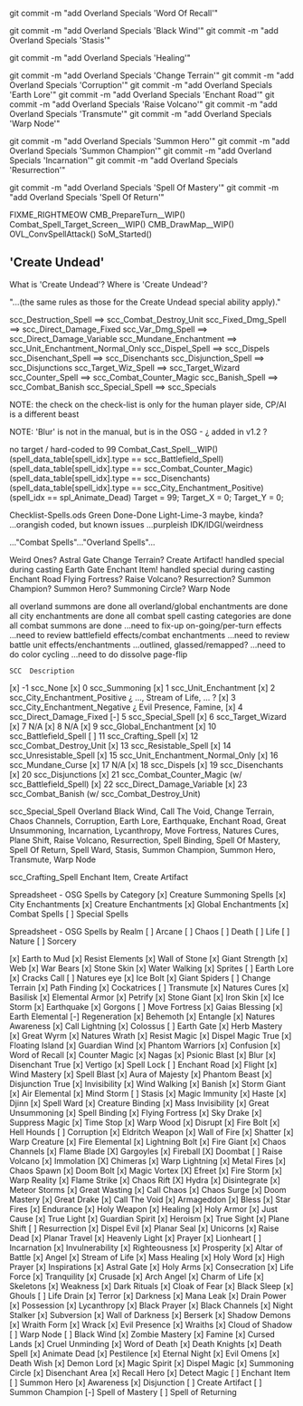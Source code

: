 
git commit -m "add Overland Specials 'Word Of Recall'"

git commit -m "add Overland Specials 'Black Wind'"
git commit -m "add Overland Specials 'Stasis'"

git commit -m "add Overland Specials 'Healing'"

git commit -m "add Overland Specials 'Change Terrain'"
git commit -m "add Overland Specials 'Corruption'"
git commit -m "add Overland Specials 'Earth Lore'"
git commit -m "add Overland Specials 'Enchant Road'"
git commit -m "add Overland Specials 'Raise Volcano'"
git commit -m "add Overland Specials 'Transmute'"
git commit -m "add Overland Specials 'Warp Node'"

git commit -m "add Overland Specials 'Summon Hero'"
git commit -m "add Overland Specials 'Summon Champion'"
git commit -m "add Overland Specials 'Incarnation'"
git commit -m "add Overland Specials 'Resurrection'"

git commit -m "add Overland Specials 'Spell Of Mastery'"
git commit -m "add Overland Specials 'Spell Of Return'"


FIXME_RIGHTMEOW
CMB_PrepareTurn__WIP()
Combat_Spell_Target_Screen__WIP()
CMB_DrawMap__WIP()
OVL_ConvSpellAttack()
SoM_Started()



## 'Create Undead'
What is 'Create Undead'?
Where is 'Create Undead'?

"...(the same rules as those for the Create Undead special ability apply)."



scc_Destruction_Spell    ==>  scc_Combat_Destroy_Unit
scc_Fixed_Dmg_Spell      ==>  scc_Direct_Damage_Fixed
scc_Var_Dmg_Spell        ==>  scc_Direct_Damage_Variable
scc_Mundane_Enchantment  ==>  scc_Unit_Enchantment_Normal_Only
scc_Dispel_Spell         ==>  scc_Dispels
scc_Disenchant_Spell     ==>  scc_Disenchants
scc_Disjunction_Spell    ==>  scc_Disjunctions
scc_Target_Wiz_Spell     ==>  scc_Target_Wizard
scc_Counter_Spell        ==>  scc_Combat_Counter_Magic
scc_Banish_Spell         ==>  scc_Combat_Banish
scc_Special_Spell        ==>  scc_Specials

NOTE: the check on the check-list is only for the human player side, CP/AI is a different beast

NOTE: 'Blur' is not in the manual, but is in the OSG - ¿ added in v1.2 ?



no target / hard-coded to 99
Combat_Cast_Spell__WIP()
    (spell_data_table[spell_idx].type == scc_Battlefield_Spell)
    (spell_data_table[spell_idx].type == scc_Combat_Counter_Magic)
    (spell_data_table[spell_idx].type == scc_Disenchants)
    (spell_data_table[spell_idx].type == scc_City_Enchantment_Positive)
    (spell_idx == spl_Animate_Dead)
Target = 99;  Target_X = 0;  Target_Y = 0;



Checklist-Spells.ods
Green   Done-Done
Light-Lime-3    maybe, kinda?
...orangish     coded, but known issues
...purpleish    IDK/IDGI/weirdness

..."Combat Spells"..."Overland Spells"...



Weird Ones?
    Astral Gate
    Change Terrain?
    Create Artifact!    handled special during casting
    Earth Gate
    Enchant Item!       handled special during casting
    Enchant Road
    Flying Fortress?
    Raise Volcano?
    Resurrection?
    Summon Champion?
    Summon Hero?
    Summoning Circle?
    Warp Node



all overland summons are done
all overland/global enchantments are done
all city enchantments are done
all combat spell casting categories are done
all combat summons are done
...need to fix-up on-going/per-turn effects
...need to review battlefield effects/combat enchantments
...need to review battle unit effects/enchantments ...outlined, glassed/remapped?
...need to do color cycling
...need to do dissolve page-flip

    SCC  Description
[x]  -1  scc_None
[x]   0  scc_Summoning
[x]   1  scc_Unit_Enchantment
[x]   2  scc_City_Enchantment_Positive       ¿ ..., Stream of Life, ... ?
[x]   3  scc_City_Enchantment_Negative      ¿ Evil Presence, Famine, 
[x]   4  scc_Direct_Damage_Fixed
[-]   5  scc_Special_Spell
[x]   6  scc_Target_Wizard
[x]   7  N/A
[x]   8  N/A
[x]   9  scc_Global_Enchantment
[x]  10  scc_Battlefield_Spell
[ ]  11  scc_Crafting_Spell
[x]  12  scc_Combat_Destroy_Unit
[x]  13  scc_Resistable_Spell
[x]  14  scc_Unresistable_Spell
[x]  15  scc_Unit_Enchantment_Normal_Only
[x]  16  scc_Mundane_Curse
[x]  17  N/A
[x]  18  scc_Dispels
[x]  19  scc_Disenchants
[x]  20  scc_Disjunctions
[x]  21  scc_Combat_Counter_Magic  (w/ scc_Battlefield_Spell)
[x]  22  scc_Direct_Damage_Variable
[x]  23  scc_Combat_Banish  (w/ scc_Combat_Destroy_Unit)

scc_Special_Spell
    Overland
        Black Wind, Call The Void, Change Terrain, Chaos Channels, Corruption, Earth Lore, Earthquake, Enchant Road, Great Unsummoning, Incarnation, Lycanthropy, Move Fortress, Natures Cures, Plane Shift, Raise Volcano, Resurrection, Spell Binding, Spell Of Mastery, Spell Of Return, Spell Ward, Stasis, Summon Champion, Summon Hero, Transmute, Warp Node

scc_Crafting_Spell
    Enchant Item, Create Artifact



Spreadsheet - OSG Spells by Category
[x] Creature Summoning Spells
[x] City Enchantments
[x] Creature Enchantments
[x] Global Enchantments
[x] Combat Spells
[ ] Special Spells

Spreadsheet - OSG Spells by Realm
[ ] Arcane
[ ] Chaos
[ ] Death
[ ] Life
[ ] Nature
[ ] Sorcery



[x] Earth to Mud
[x] Resist Elements
[x] Wall of Stone
[x] Giant Strength
[x] Web
[x] War Bears
[x] Stone Skin
[x] Water Walking
[x] Sprites
[ ] Earth Lore
[x] Cracks Call
[ ] Natures eye
[x] Ice Bolt
[x] Giant Spiders
[ ] Change Terrain
[x] Path Finding
[x] Cockatrices
[ ] Transmute
[x] Natures Cures
[x] Basilisk
[x] Elemental Armor
[x] Petrify
[x] Stone Giant
[x] Iron Skin
[x] Ice Storm
[x] Earthquake
[x] Gorgons
[ ] Move Fortress
[x] Gaias Blessing
[x] Earth Elemental
[-] Regeneration
[x] Behemoth
[x] Entangle
[x] Natures Awareness
[x] Call Lightning
[x] Colossus
[ ] Earth Gate
[x] Herb Mastery
[x] Great Wyrm
[x] Natures Wrath
[x] Resist Magic
[x] Dispel Magic True
[x] Floating Island
[x] Guardian Wind
[x] Phantom Warriors
[x] Confusion
[x] Word of Recall
[x] Counter Magic
[x] Nagas
[x] Psionic Blast
[x] Blur
[x] Disenchant True
[x] Vertigo
[x] Spell Lock
[ ] Enchant Road
[x] Flight
[x] Wind Mastery
[x] Spell Blast
[x] Aura of Majesty
[x] Phantom Beast
[x] Disjunction True
[x] Invisibility
[x] Wind Walking
[x] Banish
[x] Storm Giant
[x] Air Elemental
[x] Mind Storm
[ ] Stasis
[x] Magic Immunity
[x] Haste
[x] Djinn
[x] Spell Ward
[x] Creature Binding
[x] Mass Invisibility
[x] Great Unsummoning
[x] Spell Binding
[x] Flying Fortress
[x] Sky Drake
[x] Suppress Magic
[x] Time Stop
[x] Warp Wood
[x] Disrupt
[x] Fire Bolt
[x] Hell Hounds
[ ] Corruption
[x] Eldritch Weapon
[x] Wall of Fire
[x] Shatter
[x] Warp Creature
[x] Fire Elemental
[x] Lightning Bolt
[x] Fire Giant
[x] Chaos Channels
[x] Flame Blade
[X] Gargoyles
[x] Fireball
[X] Doombat
[ ] Raise Volcano
[x] Immolation
[X] Chimeras
[x] Warp Lightning
[x] Metal Fires
[x] Chaos Spawn
[x] Doom Bolt
[x] Magic Vortex
[X] Efreet
[x] Fire Storm
[x] Warp Reality
[x] Flame Strike
[x] Chaos Rift
[X] Hydra
[x] Disintegrate
[x] Meteor Storms
[x] Great Wasting
[x] Call Chaos
[x] Chaos Surge
[x] Doom Mastery
[x] Great Drake
[x] Call The Void
[x] Armageddon
[x] Bless
[x] Star Fires
[x] Endurance
[x] Holy Weapon
[x] Healing
[x] Holy Armor
[x] Just Cause
[x] True Light
[x] Guardian Spirit
[x] Heroism
[x] True Sight
[x] Plane Shift
[ ] Resurrection
[x] Dispel Evil
[x] Planar Seal
[x] Unicorns
[x] Raise Dead
[x] Planar Travel
[x] Heavenly Light
[x] Prayer
[x] Lionheart
[ ] Incarnation
[x] Invulnerability
[x] Righteousness
[x] Prosperity
[x] Altar of Battle
[x] Angel
[x] Stream of Life
[x] Mass Healing
[x] Holy Word
[x] High Prayer
[x] Inspirations
[x] Astral Gate
[x] Holy Arms
[x] Consecration
[x] Life Force
[x] Tranquility
[x] Crusade
[x] Arch Angel
[x] Charm of Life
[x] Skeletons
[x] Weakness
[x] Dark Rituals
[x] Cloak of Fear
[x] Black Sleep
[x] Ghouls
[ ] Life Drain
[x] Terror
[x] Darkness
[x] Mana Leak
[x] Drain Power
[x] Possession
[x] Lycanthropy
[x] Black Prayer
[x] Black Channels
[x] Night Stalker
[x] Subversion
[x] Wall of Darkness
[x] Berserk
[x] Shadow Demons
[x] Wraith Form
[x] Wrack
[x] Evil Presence
[x] Wraiths
[x] Cloud of Shadow
[ ] Warp Node
[ ] Black Wind
[x] Zombie Mastery
[x] Famine
[x] Cursed Lands
[x] Cruel Unminding
[x] Word of Death
[x] Death Knights
[x] Death Spell
[x] Animate Dead
[x] Pestilence
[x] Eternal Night
[x] Evil Omens
[x] Death Wish
[x] Demon Lord
[x] Magic Spirit
[x] Dispel Magic
[x] Summoning Circle
[x] Disenchant Area
[x] Recall Hero
[x] Detect Magic
[ ] Enchant Item
[ ] Summon Hero
[x] Awareness
[x] Disjunction
[ ] Create Artifact
[ ] Summon Champion
[-] Spell of Mastery
[ ] Spell of Returning
